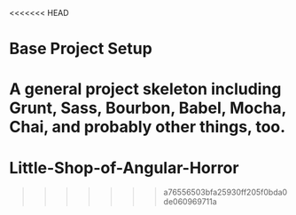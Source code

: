 <<<<<<< HEAD
# Base Project Setup

A general project skeleton including Grunt, Sass, Bourbon, Babel, Mocha, Chai, and probably other things, too.
=======
# Little-Shop-of-Angular-Horror
>>>>>>> a76556503bfa25930ff205f0bda0de060969711a
